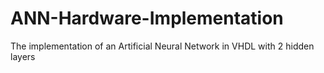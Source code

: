 # ANN-Hardware-Implementation
The implementation of an Artificial Neural Network in VHDL with 2 hidden layers
